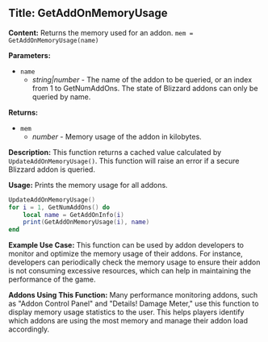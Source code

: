 ## Title: GetAddOnMemoryUsage

**Content:**
Returns the memory used for an addon.
`mem = GetAddOnMemoryUsage(name)`

**Parameters:**
- `name`
  - *string|number* - The name of the addon to be queried, or an index from 1 to GetNumAddOns. The state of Blizzard addons can only be queried by name.

**Returns:**
- `mem`
  - *number* - Memory usage of the addon in kilobytes.

**Description:**
This function returns a cached value calculated by `UpdateAddOnMemoryUsage()`. This function will raise an error if a secure Blizzard addon is queried.

**Usage:**
Prints the memory usage for all addons.
```lua
UpdateAddOnMemoryUsage()
for i = 1, GetNumAddOns() do
    local name = GetAddOnInfo(i)
    print(GetAddOnMemoryUsage(i), name)
end
```

**Example Use Case:**
This function can be used by addon developers to monitor and optimize the memory usage of their addons. For instance, developers can periodically check the memory usage to ensure their addon is not consuming excessive resources, which can help in maintaining the performance of the game.

**Addons Using This Function:**
Many performance monitoring addons, such as "Addon Control Panel" and "Details! Damage Meter," use this function to display memory usage statistics to the user. This helps players identify which addons are using the most memory and manage their addon load accordingly.